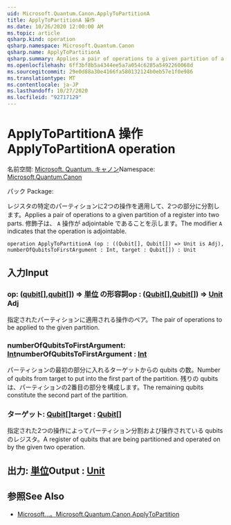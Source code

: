 ```yaml
---
uid: Microsoft.Quantum.Canon.ApplyToPartitionA
title: ApplyToPartitionA 操作
ms.date: 10/26/2020 12:00:00 AM
ms.topic: article
qsharp.kind: operation
qsharp.namespace: Microsoft.Quantum.Canon
qsharp.name: ApplyToPartitionA
qsharp.summary: Applies a pair of operations to a given partition of a register into two parts. The modifier `A` indicates that the operation is adjointable.
ms.openlocfilehash: 6ff3bf8b5a4344ee5a7a054c6285a5492260068d
ms.sourcegitcommit: 29e0d88a30e4166fa580132124b0eb57e1f0e986
ms.translationtype: MT
ms.contentlocale: ja-JP
ms.lasthandoff: 10/27/2020
ms.locfileid: "92717129"
---
```

# <a name="applytopartitiona-operation"></a><span data-ttu-id="e6937-102">ApplyToPartitionA 操作</span><span class="sxs-lookup"><span data-stu-id="e6937-102">ApplyToPartitionA operation</span></span>

<span data-ttu-id="e6937-103">名前空間: [Microsoft. Quantum. キャノン](xref:Microsoft.Quantum.Canon)</span><span class="sxs-lookup"><span data-stu-id="e6937-103">Namespace: [Microsoft.Quantum.Canon](xref:Microsoft.Quantum.Canon)</span></span>

<span data-ttu-id="e6937-104">パック [](https://nuget.org/packages/)</span><span class="sxs-lookup"><span data-stu-id="e6937-104">Package: [](https://nuget.org/packages/)</span></span>


<span data-ttu-id="e6937-105">レジスタの特定のパーティションに2つの操作を適用して、2つの部分に分割します。</span><span class="sxs-lookup"><span data-stu-id="e6937-105">Applies a pair of operations to a given partition of a register into two parts.</span></span>
<span data-ttu-id="e6937-106">修飾子は、 `A` 操作が adjointable であることを示します。</span><span class="sxs-lookup"><span data-stu-id="e6937-106">The modifier `A` indicates that the operation is adjointable.</span></span>

```qsharp
operation ApplyToPartitionA (op : ((Qubit[], Qubit[]) => Unit is Adj), numberOfQubitsToFirstArgument : Int, target : Qubit[]) : Unit
```


## <a name="input"></a><span data-ttu-id="e6937-107">入力</span><span class="sxs-lookup"><span data-stu-id="e6937-107">Input</span></span>

### <a name="op--qubitqubit--unit-adj"></a><span data-ttu-id="e6937-108">op: ([qubit](xref:microsoft.quantum.lang-ref.qubit)[],[qubit](xref:microsoft.quantum.lang-ref.qubit)[]) => [単位](xref:microsoft.quantum.lang-ref.unit) の形容詞</span><span class="sxs-lookup"><span data-stu-id="e6937-108">op : ([Qubit](xref:microsoft.quantum.lang-ref.qubit)[],[Qubit](xref:microsoft.quantum.lang-ref.qubit)[]) => [Unit](xref:microsoft.quantum.lang-ref.unit) Adj</span></span>

<span data-ttu-id="e6937-109">指定されたパーティションに適用される操作のペア。</span><span class="sxs-lookup"><span data-stu-id="e6937-109">The pair of operations to be applied to the given partition.</span></span>


### <a name="numberofqubitstofirstargument--int"></a><span data-ttu-id="e6937-110">numberOfQubitsToFirstArgument: [Int](xref:microsoft.quantum.lang-ref.int)</span><span class="sxs-lookup"><span data-stu-id="e6937-110">numberOfQubitsToFirstArgument : [Int](xref:microsoft.quantum.lang-ref.int)</span></span>

<span data-ttu-id="e6937-111">パーティションの最初の部分に入れるターゲットからの qubits の数。</span><span class="sxs-lookup"><span data-stu-id="e6937-111">Number of qubits from target to put into the first part of the partition.</span></span>
<span data-ttu-id="e6937-112">残りの qubits は、パーティションの2番目の部分を構成します。</span><span class="sxs-lookup"><span data-stu-id="e6937-112">The remaining qubits constitute the second part of the partition.</span></span>


### <a name="target--qubit"></a><span data-ttu-id="e6937-113">ターゲット: [Qubit](xref:microsoft.quantum.lang-ref.qubit)[]</span><span class="sxs-lookup"><span data-stu-id="e6937-113">target : [Qubit](xref:microsoft.quantum.lang-ref.qubit)[]</span></span>

<span data-ttu-id="e6937-114">指定された2つの操作によってパーティション分割および操作されている qubits のレジスタ。</span><span class="sxs-lookup"><span data-stu-id="e6937-114">A register of qubits that are being partitioned and operated on by the given two operation.</span></span>



## <a name="output--unit"></a><span data-ttu-id="e6937-115">出力: [単位](xref:microsoft.quantum.lang-ref.unit)</span><span class="sxs-lookup"><span data-stu-id="e6937-115">Output : [Unit](xref:microsoft.quantum.lang-ref.unit)</span></span>



## <a name="see-also"></a><span data-ttu-id="e6937-116">参照</span><span class="sxs-lookup"><span data-stu-id="e6937-116">See Also</span></span>

- [<span data-ttu-id="e6937-117">Microsoft...。</span><span class="sxs-lookup"><span data-stu-id="e6937-117">Microsoft.Quantum.Canon.ApplyToPartition</span></span>](xref:Microsoft.Quantum.Canon.ApplyToPartition)
